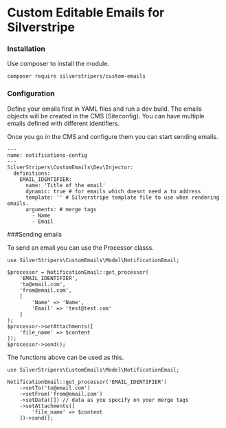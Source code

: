 # Custom Editable Emails for Silverstripe

### Installation

Use composer to install the module. 

`composer require silverstripers/custom-emails`

### Configuration

Define your emails first in YAML files and run a dev build. The emails objects will be 
created in the CMS (Siteconfig). You can have multiple emails defined with different identifiers.

Once you go in the CMS and configure them you can start sending emails. 

```
---
name: notifications-config
---
SilverStripers\CustomEmails\Dev\Injector:
  definitions:
    EMAIL_IDENTIFIER:
      name: 'Title of the email'
      dynamic: true # for emails which doesnt need a to address
      template: '' # Silverstripe template file to use when rendering emails. 
      arguments: # merge tags
        - Name
        - Email
```

###Sending emails

To send an email you can use the Processor classs.

```
use SilverStripers\CustomEmails\Model\NotificationEmail;

$processor = NotificationEmail::get_processor(
    'EMAIL_IDENTIFIER',
    'to@email.com',
    'from@email.com',
    [
        'Name' => 'Name',
        'Email' => 'test@test.com'
    ]
);
$processor->setAttachments([
    'file_name' => $content
]);
$processor->send();
```

The functions above can be used as this. 

```
use SilverStripers\CustomEmails\Model\NotificationEmail;

NotificationEmail::get_processor('EMAIL_IDENTIFIER')
    ->setTo('to@email.com')
    ->setFrom('from@email.com')
    ->setData([]) // data as you specify on your merge tags
    ->setAttachments([
        'file_name' => $content
    ])->send();

```

